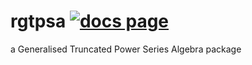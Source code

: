 # rgtpsa [![docs page][docs-badge]][docs]

[docs-badge]: https://img.shields.io/badge/docs-website-blue.svg
[docs]: https://awegsche.github.io/rtfs/tfs/index.html

a Generalised Truncated Power Series Algebra package
